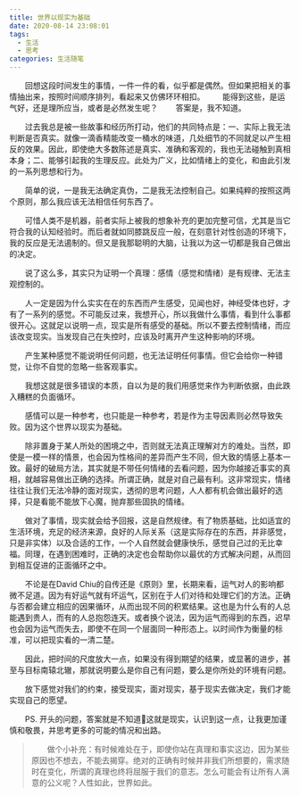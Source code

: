 ```yaml
---
title: 世界以现实为基础
date: 2020-08-14 23:08:01
tags:
  - 生活
  - 思考
categories: 生活随笔
---
```


　　回想这段时间发生的事情，一件一件的看，似乎都是偶然。但如果把相关的事情抽出来，按照时间顺序排列，看起来又仿佛环环相扣。
　　能得到这些，是运气好，还是理所应当，或者是必然发生呢？
　　答案是，我不知道。

<!--more-->

　　过去我总是被一些故事和经历所打动，他们的共同特点是：一、实际上我无法判断是否真实。就像一滴香精能改变一桶水的味道，几处细节的不同就足以产生相反的效果。因此，即使绝大多数陈述是真实、准确和客观的，我也无法碰触到真相本身；二、能够引起我的生理反应。此处为广义，比如情绪上的变化，和由此引发的一系列思想和行为。

　　简单的说，一是我无法确定真伪，二是我无法控制自己。如果纯粹的按照这两个原则，那么我应该无法相信任何东西了。

　　可惜人类不是机器，前者实际上被我的想象补充的更加完整可信，尤其是当它符合我的认知经验时。而后者就如同膝跳反应一般，在刻意针对性创造的环境下，我的反应是无法遏制的。但又是我那聪明的大脑，让我以为这一切都是我自己做出的决定。

　　说了这么多，其实只为证明一个真理：感情（感觉和情绪）是有规律、无法主观控制的。

　　人一定是因为什么实实在在的东西而产生感受，见闻也好，神经受体也好，才有了一系列的感觉。不可能反过来，我想开心，所以我做什么事情，看到什么事都很开心。这就足以说明一点，现实是所有感受的基础。所以不要去控制情绪，而应该改变现实。当发现自己在失控时，应该及时离开产生这种影响的环境。

　　产生某种感觉不能说明任何问题，也无法证明任何事情。但它会给你一种错觉，让你不自觉的忽略一些客观事实。

　　我想这就是很多错误的本质，自以为是的我们用感觉来作为判断依据，由此跌入糟糕的负面循环。

　　感情可以是一种参考，也只能是一种参考，若是作为主导因素则必然导致失败。因为这个世界以现实为基础。

　　除非置身于某人所处的困境之中，否则就无法真正理解对方的难处。当然，即使是一模一样的情景，也会因为性格间的差异而产生不同，但大致的情感上基本一致。最好的破局方法，其实就是不带任何情绪的去看问题，因为你越接近事实的真相，就越容易做出正确的选择。所谓正确，就是对自己最有利。这非常现实，情绪往往让我们无法冷静的面对现实，透彻的思考问题，人人都有机会做出最好的选择，只是看能不能放下心魔，抛弃那些固执的情绪。

　　做对了事情，现实就会给予回报，这是自然规律。有了物质基础，比如适宜的生活环境，充足的经济来源，良好的人际关系（这是实际存在的东西，并非感觉，只是非实体）以及合适的工作，一个人自然就会健康快乐，感觉自己过的无比幸福。同理，在遇到困难时，正确的决定也会帮助你以最优的方式解决问题，从而回到相互促进的正面循环之中。

　　不论是在David Chiu的自传还是《原则》里，长期来看，运气对人的影响都微不足道。因为有好运气就有坏运气，区别在于人们对待和处理它们的方法。正确与否都会建立相应的因果循环，从而出现不同的积累结果。这也是为什么有的人总能遇到贵人，而有的人总抱怨连天。或者换个说法，因为运气而得到的东西，迟早也会因为运气而失去，即使不在同一个层面同一种形态上。以时间作为衡量的标准，可以把现实看的一清二楚。

　　因此，把时间的尺度放大一点，如果没有得到期望的结果，或显著的进步，甚至与目标南辕北辙，那就说明要么是你自己有问题，要么是你所处的环境有问题。

　　放下感觉对我们的约束，接受现实，面对现实，基于现实去做决定，我们才能实现自己的愿望。



　　PS. 开头的问题，答案就是不知道🤣这就是现实，认识到这一点，让我更加谨慎和敬畏，并思考更多的可能的情况和出路。
　　

>　　做个小补充：有时候难处在于，即使你站在真理和事实这边，因为某些原因也不想去，不能去揭穿。绝对的正确有时候并非我们所想要的，需求随时在变化，所谓的真理也终将屈服于我们的意志。怎么可能会有让所有人满意的公义呢？人性如此，世界如此。